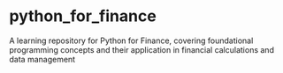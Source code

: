 # python_for_finance
A learning repository for Python for Finance, covering foundational programming concepts and their application in financial calculations and data management
